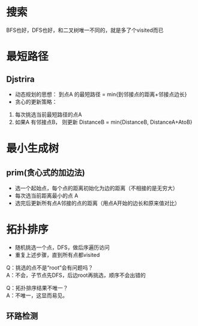 # 搜索
BFS也好，DFS也好，和二叉树唯一不同的，就是多了个visited而已

# 最短路径
## Djstrira
- 动态规划的思想： 到点A 的最短路径 = min{到邻接点的距离+邻接点边长}
- 贪心的更新策略：
1. 每次挑选当前最短路径的点A
2. 如果A 有邻接点B， 则更新 DistanceB = min{DistanceB, DistanceA+AtoB}

# 最小生成树
## prim(贪心式的加边法)
- 选一个起始点，每个点的距离初始化为边的距离（不相接的是无穷大）
- 每次选当前距离最小的点 A
- 选完后更新所有点A邻接的点的距离（用点A开始的边长和原来值对比） 

# 拓扑排序
- 随机挑选一个点，DFS，做后序遍历访问
- 重复上述步骤，直到所有点都visited

Q：挑选的点不是“root”会有问题吗？   
A：不会，子节点先DFS，后边root再挑选，顺序不会出错的

Q：拓扑排序结果不唯一？  
A：不唯一，这显而易见。

## 环路检测